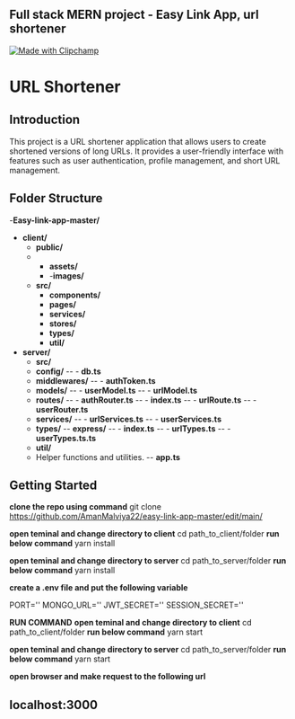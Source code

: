 ## Full stack MERN project - Easy Link App, url shortener


[![Made with Clipchamp](https://clipchamp.com/e.svg)](https://clipchamp.com/watch/Do9UOciGzYv?utm_source=embed&utm_medium=embed&utm_campaign=watch)

# URL Shortener

## Introduction

This project is a URL shortener application that allows users to create shortened versions of long URLs. It provides a user-friendly interface with features such as user authentication, profile management, and short URL management.
## Folder Structure

-**Easy-link-app-master/**
- **client/**
  - **public/**
   - - **assets/**
     - -**images/**
  - **src/**
    - **components/**
    - **pages/**
    - **services/**   
    - **stores/** 
    - **types/**   
    - **util/**
- **server/**
  - **src/**    
   - **config/**
     -- - **db.ts**
   - **middlewares/**
        -- - **authToken.ts**
   - **models/**
      -- - **userModel.ts**
      -- - **urlModel.ts**
   - **routes/**
     -- - **authRouter.ts**
     -- - **index.ts**
     -- - **urlRoute.ts**
     -- - **userRouter.ts**
   - **services/**
      -- - **urlServices.ts**
      -- - **userServices.ts**
   - **types/**
      -- **express/**
        -- - **index.ts**
        -- - **urlTypes.ts**
        -- - **userTypes.ts.ts**   
   - **util/**
    - Helper functions and utilities.
       -- **app.ts**




## Getting Started

**clone the repo using command**
git clone https://github.com/AmanMalviya22/easy-link-app-master/edit/main/

**open teminal and change directory to client**
 cd path_to_client/folder
 **run below command**
 yarn install

**open teminal and change directory to server**
 cd path_to_server/folder
 **run below command**
 yarn install

 **create a .env file and put the following variable**

PORT=''
MONGO_URL=''
JWT_SECRET=''
SESSION_SECRET=''

**RUN COMMAND**
**open teminal and change directory to client**
 cd path_to_client/folder
 **run below command**
 yarn start

**open teminal and change directory to server**
 cd path_to_server/folder
 **run below command**
 yarn start


 **open browser and make request to the following url**
 ## localhost:3000


